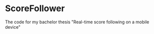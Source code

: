 ScoreFollower
=============

The code for my bachelor thesis "Real-time score following on a mobile device"